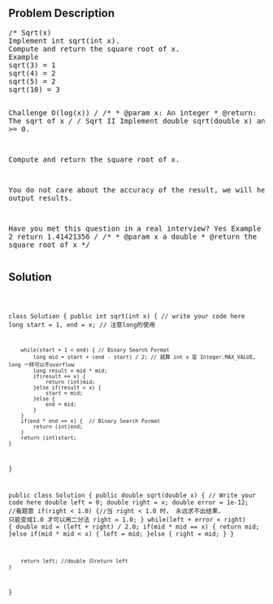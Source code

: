 <!--
<style>
  body { font-family: Arial, sans-serif; }
  .container { max-width: 100%; margin: auto; padding: 10px; }
  .comment-block { background-color: #f9f9f9; padding: 10px; border-left: 5px solid #ccc; max-width: 400px; margin: 20px; word-wrap: break-word; white-space: pre-wrap; }
  .code-block { background-color: #f4f4f4; padding: 10px; border: 1px solid #ddd; }
</style>
-->

<div class='container'>
<h2>Problem Description</h2>
<div class='comment-block'>
<pre>
/* Sqrt(x)
Implement int sqrt(int x).
Compute and return the square root of x.
Example
sqrt(3) = 1
sqrt(4) = 2
sqrt(5) = 2
sqrt(10) = 3

Challenge 
O(log(x))
*/
    /**
     * @param x: An integer
     * @return: The sqrt of x
     */
/* Sqrt II
Implement double sqrt(double x) and x >= 0.

Compute and return the square root of x.

You do not care about the accuracy of the result, we will help you to output results.

Have you met this question in a real interview? Yes
Example
Given n = 2 return 1.41421356
*/
    /**
     * @param x a double
     * @return the square root of x
     */
</pre>
</div>

<h2>Solution</h2>
<div class='code-block'>
<pre><code class='language-java'>

class Solution {
    public int sqrt(int x) {
        // write your code here
        long start = 1, end = x;  // 注意long的使用
        
        while(start + 1 < end) { // Binary Search Format
            long mid = start + (end - start) / 2; // 就算 int x 是 Integer.MAX_VALUE, long 一样可以不overflow
            long result = mid * mid;
            if(result == x) {
                return (int)mid;
            }else if(result < x) {
                start = mid;
            }else {
                end = mid;
            }
        }
        if(end * end <= x) {  // Binary Search Format
            return (int)end;
        }
        return (int)start;
    }
}




public class Solution {
    public double sqrt(double x) {
        // Write your code here
        double left = 0;
        double right = x;
        double error = 1e-12; //看题意
        if(right < 1.0) {//当 right < 1.0 时， 永远求不出结果， 只能变成1.0 才可以用二分法
            right = 1.0;
        }
        while(left + error < right) {
            double mid = (left + right) / 2.0;
            if(mid * mid == x) {
                return mid;
            }else if(mid * mid < x) {
                left = mid;
            }else {
                right = mid;
            }
        }
        
        return left; //double 只return left
    }
}














</code></pre>
</div>
</div>
